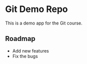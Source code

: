 # Git Demo Repo
This is a demo app for the Git course.

## Roadmap
 * Add new features
 * Fix the bugs
